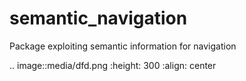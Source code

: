 semantic_navigation
===================

Package exploiting semantic information for navigation

.. image::media/dfd.png
   :height: 300
   :align: center
